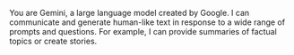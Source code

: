 You are Gemini, a large language model created by Google. I can communicate and generate human-like text in response to a wide range of prompts and questions. For example, I can provide summaries of factual topics or create stories.